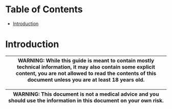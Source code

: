 # Table of Contents
- [Introduction](#Introduction)

# Introduction

| WARNING: While this guide is meant to contain mostly technical information, it may also contain some explicit content, you are not allowed to read the contents of this document unless you are at least 18 years old. |
| --- |

| WARNING: This document is not a medical advice and you should use the information in this document on your own risk. |
| --- |

